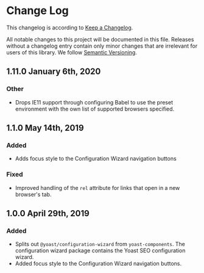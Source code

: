 # Change Log

This changelog is according to [Keep a Changelog](http://keepachangelog.com).

All notable changes to this project will be documented in this file. Releases without a changelog entry contain only minor changes that are irrelevant for users of this library.
We follow [Semantic Versioning](http://semver.org/).

## 1.11.0 January 6th, 2020
### Other
* Drops IE11 support through configuring Babel to use the preset environment with the own list of supported browsers specified.

## 1.1.0 May 14th, 2019
### Added
* Adds focus style to the Configuration Wizard navigation buttons

### Fixed
* Improved handling of the `rel` attribute for links that open in a new browser's tab.

## 1.0.0 April 29th, 2019
### Added
* Splits out `@yoast/configuration-wizard` from `yoast-components`. The configuration wizard package contains the Yoast SEO configuration wizard.
* Added focus style to the Configuration Wizard navigation buttons.
